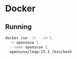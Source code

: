 # Docker

## Running

```sh
docker run -it --rm \
  -h opensuse \
  --name opensuse \
  opensuse/leap:15.1 /bin/bash
```
